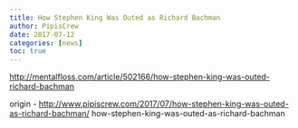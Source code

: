 ```yaml
---
title: How Stephen King Was Outed as Richard Bachman
author: PipisCrew
date: 2017-07-12
categories: [news]
toc: true
---
```


http://mentalfloss.com/article/502166/how-stephen-king-was-outed-richard-bachman

origin - http://www.pipiscrew.com/2017/07/how-stephen-king-was-outed-as-richard-bachman/ how-stephen-king-was-outed-as-richard-bachman